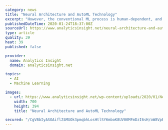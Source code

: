 ```yaml
---
category: news
title: "Neural Architecture and AutoML Technology"
excerpt: "However, the conventional ML process is human-dependent, and not all companies have the assets to put resources into an experienced data science team. AutoML might be the answer to such circumstances. AutoML focuses on automating each part of the machine learning (ML) work process to increase effectiveness and democratize machine learning so ..."
publishedDateTime: 2020-01-24T18:37:00Z
sourceUrl: https://www.analyticsinsight.net/neural-architecture-and-automl-technology/
type: article
quality: 39
heat: 39
published: false

provider:
  name: Analytics Insight
  domain: analyticsinsight.net

topics:
  - AI
  - Machine Learning

images:
  - url: https://www.analyticsinsight.net/wp-content/uploads/2020/01/Neural-Network.jpg
    width: 700
    height: 394
    title: "Neural Architecture and AutoML Technology"

secured: "/CgVBbIyASOAiflZ4MGOk3pmqbhLosHtlSY6mboK8UV00MFmDzI6sH/oW8VpBJYXmti+Wf2HmccBXABfNO3snxBr7zv/Mw6RIIdorlFy2pG82sNk4Z2FAbXW5YFmTX+WfpAlyfFpICODAn7vDIz1tCBsHCbCNF1W7fymQhhwxZmbXPrt0GrpBDGsLRAYrGuFBkwRIO1dpbfc4eeBzU/8zP8MduDODd/pOo0qS8Y2ZFXzAKAUh5eBHCMOnclbhwvSMfOp4cKaarfKJ6ajeyx48gbzA5Fu83gpTZTROY1JV9ivvx1HeBsyaiuYX7kEyRko2c8ZQleb4V9+MWMTfFsb6Z0ypKsdJIjSI0ptvur5lzTWpRgjZZlH7NSs2LhtsVydJHeuZzyHEdWUwi0+lZa6W5SKRkchmYfbNjKCrd1YKMf7RxFeA9Ho/4I8/niJ0LwmNdBCwmxSbYVD1btVz22685MY/BE/Bm15TNnXs3Ht6ac=;jGiVLT/8FJA9X0taiW9iBg=="
---
```



